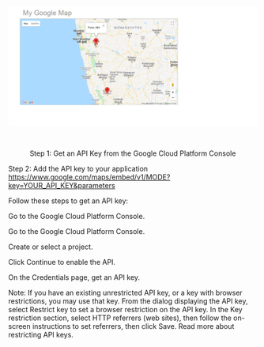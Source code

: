 <p align="center">
   <img src="https://github.com/4bhishekKasam/My-Google-Map-/blob/master/map.PNG"  width="850"/>
 </p>
 
<br/>

<p align="center">
Step 1: Get an API Key from the Google Cloud Platform Console

Step 2: Add the API key to your application
https://www.google.com/maps/embed/v1/MODE?key=YOUR_API_KEY&parameters

Follow these steps to get an API key:
<p> Go to the Google Cloud Platform Console.</p>
<p> Go to the Google Cloud Platform Console.</p>
<p> Create or select a project. </p>
<p>Click Continue to enable the API. </p>
<p>On the Credentials page, get an API key.  </p>

Note: If you have an existing unrestricted API key, or a key with browser restrictions, you may use that key.
From the dialog displaying the API key, select Restrict key to set a browser restriction on the API key.
In the Key restriction section, select HTTP referrers (web sites), then follow the on-screen instructions to set referrers, then click Save. Read more about restricting API keys.

</p>

